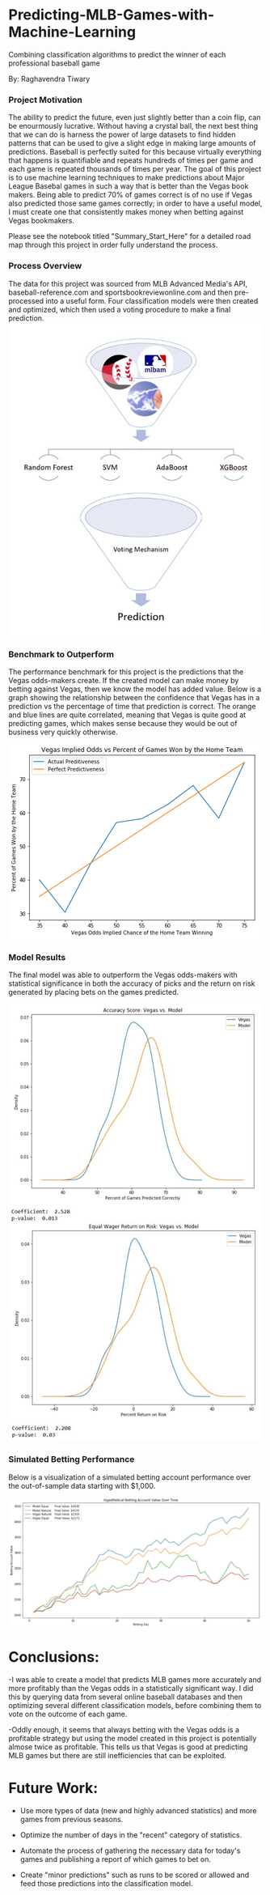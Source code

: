 # Predicting-MLB-Games-with-Machine-Learning
Combining classification algorithms to predict the winner of each professional baseball game

By: Raghavendra Tiwary

### Project Motivation
The ability to predict the future, even just slightly better than a coin flip, can be enourmously lucrative.  Without having a crystal ball, the next best thing that we can do is harness the power of large datasets to find hidden patterns that can be used to give a slight edge in making large amounts of predictions. Baseball is perfectly suited for this because virtually everything that happens is quantifiable and repeats hundreds of times per game and each game is repeated thousands of times per year. The goal of this project is to use machine learning techniques to make predictions about Major League Basebal games in such a way that is better than the Vegas book makers. Being able to predict 70% of games correct is of no use if Vegas also predicted those same games correctly; in order to have a useful model, I must create one that consistently makes money when betting against Vegas bookmakers.

Please see the notebook titled "Summary_Start_Here" for a detailed road map through this project in order fully understand the process.

### Process Overview
The data for this project was sourced from MLB Advanced Media's API, baseball-reference.com and sportsbookreviewonline.com and then pre-processed into a useful form.  Four classification models were then created and optimized, which then used a voting procedure to make a final prediction.
![Diagram](https://github.com/Rtiwary-1/MLB_Prediction/blob/master/MLB%20Diagram.JPG)

### Benchmark to Outperform
The performance benchmark for this project is the predictions that the Vegas odds-makers create.  If the created model can make money by betting against Vegas, then we know the model has added value.  Below is a graph showing the relationship between the confidence that Vegas has in a prediction vs the percentage of time that prediction is correct.  The orange and blue lines are quite correlated, meaning that Vegas is quite good at predicting games, which  makes sense because they would be out of business very quickly otherwise.

![Vegas_Performance](https://github.com/Rtiwary-1/MLB_Prediction/blob/master/Vegas%20Performance.png)

### Model Results
The final model was able to outperform the Vegas odds-makers with statistical significance in both the accuracy of picks and the return on risk generated by placing bets on the games predicted.

![Model_Performance](https://github.com/Rtiwary-1/MLB_Prediction/blob/master/Model%20Results.JPG)

### Simulated Betting Performance
Below is a visualization of a simulated betting account performance over the out-of-sample data starting with $1,000.

![Betting Results](https://github.com/Rtiwary-1/MLB_Prediction/blob/main/Betting%20Results.JPG)

# Conclusions:
-I was able to create a model that predicts MLB games more accurately and more profitably than the Vegas odds in a statistically significant way. I did this by querying data from several online baseball databases and then optimizing several different classification models, before combining them to vote on the outcome of each game.

-Oddly enough, it seems that always betting with the Vegas odds is a profitable strategy but using the model created in this project is potentially almose twice as profitable.  This tells us that Vegas is good at predicting MLB games but there are still inefficiencies that can be exploited.
# Future Work:
 
- Use more types of data (new and highly advanced statistics) and more games from previous seasons.

- Optimize the number of days in the "recent" category of statistics.

- Automate the process of gathering the necessary data for today's games and publishing a report of which games to bet on.

- Create "minor predictions" such as runs to be scored or allowed and feed those predictions into the classification model.
